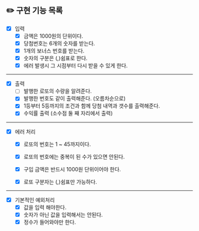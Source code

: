## ✏️ 구현 기능 목록

- [x] 입력 
  - [x] 금액은 1000원의 단위이다.
  - [x] 당첨번호는 6개의 숫자를 받는다.
  - [x] 1개의 보너스 번호를 받는다. 
  - [x] 숫자의 구분은 (,)쉼표로 한다.
  - [x] 에러 발생시 그 시점부터 다시 받을 수 있게 한다.
---

- [x] 출력
  - [ ] 발행한 로또의 수량을 알려준다.
  - [x] 발행한 번호도 같이 출력해준다. (오름차순으로)
  - [x] 1등부터 5등까지의 조건과 함께 당첨 내역과 갯수를 출력해준다.
  - [x] 수익률 출력 (소수점 둘 째 자리에서 출력)

---
- [x] 에러 처리  
  - [x] 로또의 번호는 1 ~ 45까지이다.
  - [x] 로또의 번호에는 중복이 된 수가 있으면 안된다.
  - [x] 구입 금액은 반드시 1000원 단위이어야 한다.
  - [x] 로또 구분자는 (,)쉼표만 가능하다.  
  

---
- [x] 기본적인 예외처리  
  - [x] 값을 입력 해야한다.
  - [x] 숫자가 아닌 값을 입력해서는 안된다.
  - [x] 정수가 들어와야만 한다.
